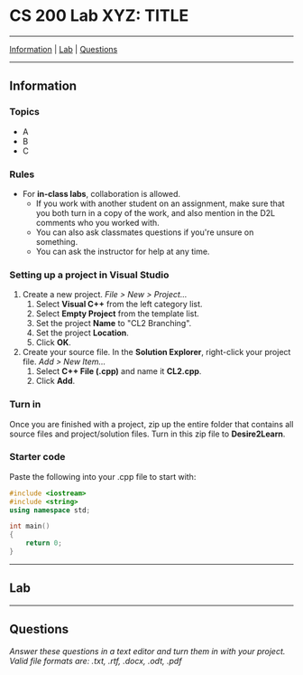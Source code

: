 # CS 200 Lab XYZ: TITLE

---

[Information](#information) | [Lab](#lab) | [Questions](#questions)

---

## Information

### Topics

* A
* B
* C

### Rules

* For **in-class labs**, collaboration is allowed.
    * If you work with another student on an assignment, make sure that you both
    turn in a copy of the work, and also mention in the D2L comments who you worked with.
    * You can also ask classmates questions if you're unsure on something.
    * You can ask the instructor for help at any time.

### Setting up a project in Visual Studio

1. Create a new project. *File > New > Project...*
    1. Select **Visual C++** from the left category list.
    2. Select **Empty Project** from the template list.
    3. Set the project **Name** to "CL2 Branching".
    4. Set the project **Location**.
    5. Click **OK**.
2. Create your source file. In the **Solution Explorer**, right-click your project file. *Add > New Item...*
    1. Select **C++ File (.cpp)** and name it **CL2.cpp**.
    2. Click **Add**.

### Turn in

Once you are finished with a project, zip up the entire folder that contains
all source files and project/solution files. Turn in this zip file to **Desire2Learn**.

### Starter code

Paste the following into your .cpp file to start with:

```c++
#include <iostream>
#include <string>
using namespace std;

int main()
{
    return 0;
}
```

---

## Lab



---

## Questions

*Answer these questions in a text editor and turn them in with your project.
Valid file formats are: .txt, .rtf, .docx, .odt, .pdf*



